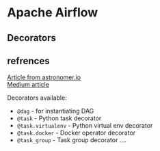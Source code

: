 # **Apache Airflow**

## **Decorators**

## refrences
[Article from astronomer.io](https://docs.astronomer.io/learn/airflow-decorators) <br>
[Medium article](https://towardsdatascience.com/getting-started-with-task-groups-in-airflow-2-0-d85b7517767e)

Decorators available:
- `@dag` - for instantiating DAG
- `@task` - Python task decorator
- `@task.virtualenv` - Python virtual env decorator
- `@task.docker` - Docker operator decorator
- `@task_group` - Task group decorator
....